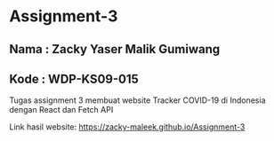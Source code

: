 # Assignment-3
## Nama : Zacky Yaser Malik Gumiwang 
## Kode : WDP-KS09-015
Tugas assignment 3 membuat website Tracker COVID-19 di Indonesia dengan React dan Fetch API

Link hasil website:
https://zacky-maleek.github.io/Assignment-3



